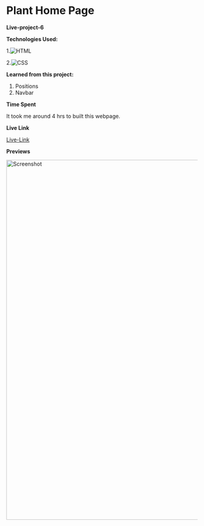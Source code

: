 # Plant Home Page

**Live-project-6**


**Technologies Used:** 


1.![HTML](https://img.shields.io/badge/-HTML5-orange)

2.![CSS](https://img.shields.io/badge/-CSS3-green)


**Learned from this project:**

1. Positions
2. Navbar

**Time Spent**

It took me around 4 hrs to built this webpage.


**Live Link**

[Live-Link](https://project06-plant-homepage.netlify.app/)

**Previews**

<img width="949" alt="Screenshot" src="https://user-images.githubusercontent.com/111293928/188215867-34f43740-c143-45fb-9186-fea35a098f04.png">



